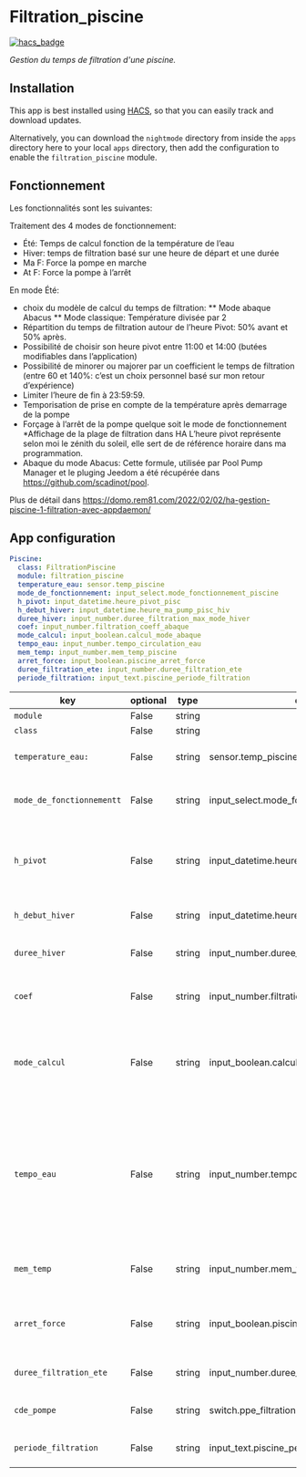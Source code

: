 # Filtration_piscine
[![hacs_badge](https://img.shields.io/badge/HACS-Default-orange.svg?style=for-the-badge)](https://github.com/custom-components/hacs)


_Gestion du temps de filtration d'une piscine._

## Installation

This app is best installed using
[HACS](https://github.com/custom-components/hacs), so that you can easily track
and download updates.

Alternatively, you can download the `nightmode` directory from inside the `apps` directory here to your
local `apps` directory, then add the configuration to enable the `filtration_piscine`
module.

## Fonctionnement
Les fonctionnalités sont les suivantes:  

Traitement des 4 modes de fonctionnement:<br/> 
  * Été: Temps de calcul fonction de la température de l’eau<br/>
  * Hiver: temps de filtration basé sur une heure de départ et une durée<br/>
  * Ma F: Force la pompe en marche<br/>
  * At F: Force la pompe à l’arrêt<br/>
  
En mode Été:
  * choix du modèle de calcul du temps de filtration:
  ** Mode abaque Abacus
  ** Mode classique: Température divisée par 2
  * Répartition du temps de filtration autour de l’heure Pivot: 50% avant et 50% après.
  * Possibilité de choisir son heure pivot entre 11:00 et 14:00 (butées modifiables dans l’application)
  * Possibilité de minorer ou majorer par un coefficient le temps de filtration (entre 60 et 140%: c’est un choix personnel basé sur mon retour d’expérience)
  * Limiter l’heure de fin à 23:59:59.
  * Temporisation de prise en compte de la température après demarrage de la pompe
  * Forçage à l’arrêt de la pompe quelque soit le mode de fonctionnement
  *Affichage de la plage de filtration dans HA
L’heure pivot représente selon moi le zénith du soleil, elle sert de de référence horaire dans ma programmation.
* Abaque du mode Abacus: Cette formule, utilisée par Pool Pump Manager et le pluging Jeedom a été récupérée dans https://github.com/scadinot/pool.

Plus de détail dans https://domo.rem81.com/2022/02/02/ha-gestion-piscine-1-filtration-avec-appdaemon/

## App configuration

```yaml
Piscine:
  class: FiltrationPiscine
  module: filtration_piscine
  temperature_eau: sensor.temp_piscine
  mode_de_fonctionnement: input_select.mode_fonctionnement_piscine
  h_pivot: input_datetime.heure_pivot_pisc
  h_debut_hiver: input_datetime.heure_ma_pump_pisc_hiv
  duree_hiver: input_number.duree_filtration_max_mode_hiver
  coef: input_number.filtration_coeff_abaque
  mode_calcul: input_boolean.calcul_mode_abaque
  tempo_eau: input_number.tempo_circulation_eau
  mem_temp: input_number.mem_temp_piscine
  arret_force: input_boolean.piscine_arret_force
  duree_filtration_ete: input_number.duree_filtration_ete
  periode_filtration: input_text.piscine_periode_filtration
```

key | optional | type | default | description
-- | -- | -- | -- | --
`module` | False | string | | `nightmode`
`class` | False | string | | `NightMode`
`temperature_eau:` | False | string | sensor.temp_piscine | Mesure de la temperature de l'eau.
`mode_de_fonctionnementt` | False | string | input_select.mode_fonctionnement_piscine | Selection du mode fonctionnement de la filtration.
`h_pivot` | False | string | input_datetime.heure_pivot_pisc | Heure pivot autour de laquelle le temps de filtration est réparti (50/50).
`h_debut_hiver` | False | string | input_datetime.heure_ma_pump_pisc_hiv | Heure de début de filtration en hiver.
`duree_hiver` | False | string | input_number.duree_filtration_max_mode_hiver | Durée de la filtration en hiver.
`coef` | False | string | input_number.filtration_coeff_abaque | Coefficient du temps de filtration entre 60 et 140%
`mode_calcul` | False | string | input_boolean.calcul_mode_abaque | Validation de mode de calcul avec Abaque sinon c'est la méthode classique (T°/2)
`tempo_eau` | False | string | input_number.tempo_circulation_eau | # Temps circulation de l'eau avant prise en compte mesure température dans le cas où la mesure de température de l'eau se trouve sur le circuit de pompage.
`mem_temp` | False | string | input_number.mem_temp_piscine |  Memoire de la temperature de l'eau avant arret.
`arret_force` | False | string | input_boolean.piscine_arret_force | Arret forcé filtration- Bloque la filtration si = on.
`duree_filtration_ete` | False | string | input_number.duree_filtration_ete | # Affiche la durée de la filtration en ete.
`cde_pompe` | False | string | switch.ppe_filtration | Switch de commande de la pompe.
`periode_filtration` | False | string | input_text.piscine_periode_filtration | Affichage dans HA des heures de filtration.

